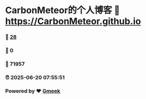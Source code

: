 # CarbonMeteor的个人博客 :link: https://CarbonMeteor.github.io 
### :page_facing_up: [28](https://CarbonMeteor.github.io/tag.html) 
### :speech_balloon: 0 
### :hibiscus: 71957 
### :alarm_clock: 2025-06-20 07:55:51 
### Powered by :heart: [Gmeek](https://github.com/Meekdai/Gmeek)
